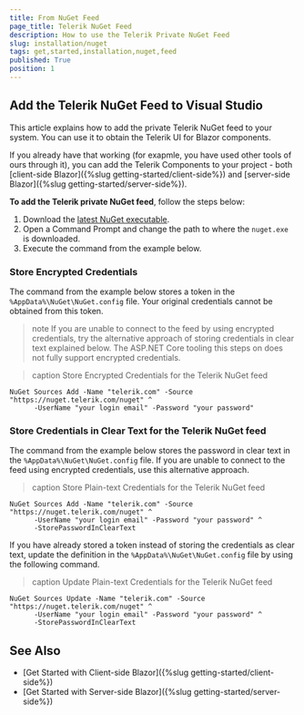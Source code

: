 ```yaml
---
title: From NuGet Feed
page_title: Telerik NuGet Feed
description: How to use the Telerik Private NuGet Feed
slug: installation/nuget
tags: get,started,installation,nuget,feed
published: True
position: 1
---
```


## Add the Telerik NuGet Feed to Visual Studio

This article explains how to add the private Telerik NuGet feed to your system. You can use it to obtain the Telerik UI for Blazor components.

If you already have that working (for exapmle, you have used other tools of ours through it), you can add the Telerik Components to your project - both [client-side Blazor]({%slug getting-started/client-side%}) and [server-side Blazor]({%slug getting-started/server-side%}).

**To add the Telerik private NuGet feed**, follow the steps below:

1. Download the [latest NuGet executable](https://dist.nuget.org/win-x86-commandline/latest/nuget.exe).
1. Open a Command Prompt and change the path to where the `nuget.exe` is downloaded.
1. Execute the command from the example below.

### Store Encrypted Credentials

The command from the example below stores a token in the `%AppData%\NuGet\NuGet.config` file. Your original credentials cannot be obtained from this token.

>note If you are unable to connect to the feed by using encrypted credentials, try the alternative approach of storing credentials in clear text explained below. The ASP.NET Core tooling this steps on does not fully support encrypted credentials.

>caption Store Encrypted Credentials for the Telerik NuGet feed

```
NuGet Sources Add -Name "telerik.com" -Source "https://nuget.telerik.com/nuget" ^
      -UserName "your login email" -Password "your password"
```

### Store Credentials in Clear Text for the Telerik NuGet feed

The command from the example below stores the password in clear text in the `%AppData%\NuGet\NuGet.config` file. If you are unable to connect to the feed using encrypted credentials, use this alternative approach.

>caption Store Plain-text Credentials for the Telerik NuGet feed

```
NuGet Sources Add -Name "telerik.com" -Source "https://nuget.telerik.com/nuget" ^
      -UserName "your login email" -Password "your password" ^
      -StorePasswordInClearText
```

If you have already stored a token instead of storing the credentials as clear text, update the definition in the `%AppData%\NuGet\NuGet.config` file by using the following command.

>caption Update Plain-text Credentials for the Telerik NuGet feed

```
NuGet Sources Update -Name "telerik.com" -Source "https://nuget.telerik.com/nuget" ^
      -UserName "your login email" -Password "your password" ^
      -StorePasswordInClearText
```

## See Also

* [Get Started with Client-side Blazor]({%slug getting-started/client-side%})
* [Get Started with Server-side Blazor]({%slug getting-started/server-side%})

